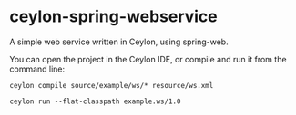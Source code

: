 # ceylon-spring-webservice
A simple web service written in Ceylon, using spring-web.

You can open the project in the Ceylon IDE, or compile and run it from the command line:

`ceylon compile source/example/ws/* resource/ws.xml`

`ceylon run --flat-classpath example.ws/1.0`
